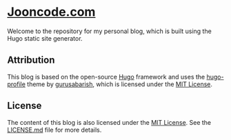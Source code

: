 # [Jooncode.com](https//:jooncode.com)

Welcome to the repository for my personal blog, which is built using the Hugo static site generator.

## Attribution

This blog is based on the open-source [Hugo](https://gohugo.io/) framework and uses the [hugo-profile](https://github.com/gurusabarish/hugo-profile#how-to-use-this-template) theme by [gurusabarish](https://github.com/theme-author-username), which is licensed under the [MIT License](https://github.com/gurusabarish/hugo-profile/blob/master/LICENSE).

## License

The content of this blog is also licensed under the [MIT License](LICENSE.md). See the [LICENSE.md](LICENSE.md) file for more details.
